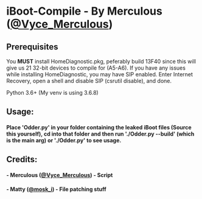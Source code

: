 # iBoot-Compile - By Merculous ([@Vyce_Merculous](https://twitter.com/Vyce_Merculous))

## Prerequisites 
  You <b>MUST</b> install HomeDiagnostic.pkg, peferably build 13F40 since this will give us 21 32-bit devices to compile for (A5-A6).
  If you have any issues while installing HomeDiagnostic, you may have SIP enabled. Enter Internet Recovery, open a shell and disable SIP   (csrutil disable), and done.

Python 3.6+ (My venv is using 3.6.8)

## Usage:

#### Place 'Odder.py' in your folder containing the leaked iBoot files (Source this yourself), cd into that folder and then run './Odder.py --build' (which is the main arg) or './Odder.py' to see usage.

## Credits:

#### - Merculous ([@Vyce_Merculous](https://twitter.com/Vyce_Merculous)) - Script
#### - Matty ([@mosk_i](https://twitter.com/mosk_i)) - File patching stuff
